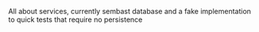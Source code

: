 All about services, currently sembast database and a fake implementation to quick tests that require no persistence